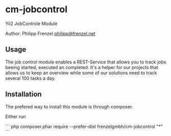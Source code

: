# cm-jobcontrol
Yii2 JobControle Module

Author: Philipp Frenzel <philipp@frenzel.net>

## Usage

The job control module enables a REST-Service that allows you to track jobs beeing started, executed an completed. It's a helper for our projects that allows us to keep an overview while some of our solutions need to track several 100 tasks a day.

## Installation

The prefered way to install this module is through composer.

Either run

´´´
php composer.phar require --prefer-dist frenzelgmbh/cm-jobcontrol "*"
´´´
